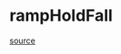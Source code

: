 # rampHoldFall

[source](github.com/OpenFOAM-jp/OpenFOAM-utilities-tutorials-jp/blob/master/v1906/mesh/generation/foamyMesh/conformalVoronoiMesh/relaxationModel/rampHoldFall/rampHoldFall.C/rampHoldFall.C)




